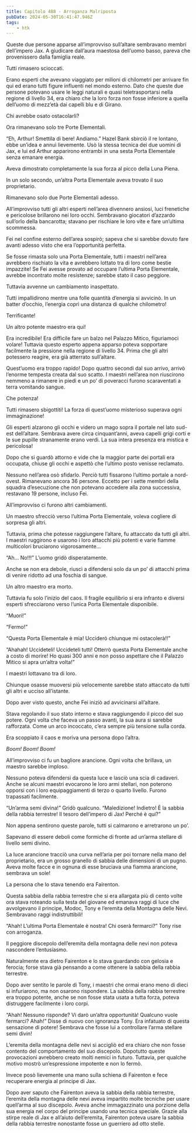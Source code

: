```yaml
---
title: Capitolo 488 - Arroganza Malriposta
pubDate: 2024-05-30T16:41:47.946Z
tags:
    - htk
---
```


Queste due persone apparse all’improvviso sull’altare sembravano membri dell’impero Jax. A giudicare dall’aura maestosa dell’uomo basso, pareva che provenissero dalla famiglia reale.

Tutti rimasero scioccati.

Erano esperti che avevano viaggiato per milioni di chilometri per arrivare fin qui ed erano tutti figure influenti nel mondo esterno. Dato che queste due persone potevano usare le leggi naturali e quasi teletrasportarsi nella regione di livello 34, era chiaro che la loro forza non fosse inferiore a quella dell’uomo di mezz’età dai capelli blu e di Girano.

Chi avrebbe osato ostacolarli?

Ora rimanevano solo tre Porte Elementali.

“Eh, Arthur! Smettila di bere! Andiamo.” Hazel Bank sbirciò il re lontano, ebbe un’idea e annuì lievemente. Usò la stessa tecnica dei due uomini di Jax, e lui ed Arthur apparirono entrambi in una sesta Porta Elementale senza emanare energia.

Aveva dimostrato completamente la sua forza al picco della Luna Piena.

In un solo secondo, un’altra Porta Elementale aveva trovato il suo proprietario.

Rimanevano solo due Porte Elementali adesso.

All’improvviso tutti gli altri esperti nell’area divennero ansiosi, luci frenetiche e pericolose brillarono nei loro occhi. Sembravano giocatori d’azzardo sull’orlo della bancarotta; stavano per rischiare le loro vite e fare un’ultima scommessa.

Fei nel confine esterno dell’area sospirò; sapeva che si sarebbe dovuto fare avanti adesso visto che era l’opportunità perfetta.

Se fosse rimasta solo una Porta Elementale, tutti i maestri nell’area avrebbero rischiato la vita e avrebbero lottato tra di loro come bestie impazzite! Se Fei avesse provato ad occupare l’ultima Porta Elementale, avrebbe incontrato molte resistenze; sarebbe stato il caso peggiore.

Tuttavia avvenne un cambiamento inaspettato.

Tutti impallidirono mentre una folle quantità d’energia si avvicinò. In un batter d’occhio, l’energia coprì una distanza di qualche chilometro!

Terrificante!

Un altro potente maestro era qui!

Era incredibile! Era difficile fare un balzo nel Palazzo Mitico, figuriamoci volare! Tuttavia questo esperto appena apparso poteva sopportare facilmente la pressione nella regione di livello 34. Prima che gli altri potessero reagire, era già atterrato sull’altare.

Quest’uomo era troppo rapido! Dopo quattro secondi dal suo arrivo, arrivò l’enorme tempesta creata dal suo scatto. I maestri nell’area non riuscirono nemmeno a rimanere in piedi e un po’ di poveracci furono scaraventati a terra vomitando sangue.

Che potenza!

Tutti rimasero sbigottiti! La forza di quest’uomo misterioso superava ogni immaginazione!

Gli esperti alzarono gli occhi e videro un mago sopra il portale nel lato sud-est dell’altare. Sembrava avere circa cinquant’anni, aveva capelli grigi corti e le sue pupille stranamente erano verdi. La sua intera presenza era mistica e pericolosa!

Dopo che si guardò attorno e vide che la maggior parte dei portali era occupata, chiuse gli occhi e aspettò che l’ultimo posto venisse reclamato.

Nessuno nell’area osò sfidarlo. Perciò tutti fissarono l’ultimo portale a nord-ovest. Rimanevano ancora 36 persone. Eccetto per i sette membri della squadra d’esecuzione che non potevano accedere alla zona successiva, restavano 19 persone, incluso Fei.

All’improvviso ci furono altri cambiamenti.

Un maestro sfrecciò verso l’ultima Porta Elementale, voleva cogliere di sorpresa gli altri.

Tuttavia, prima che potesse raggiungere l’altare, fu attaccato da tutti gli altri. I maestri ruggirono e usarono i loro attacchi più potenti e varie fiamme multicolori bruciarono vigorosamente…

“Ah… No!!!” L’uomo gridò disperatamente.

Anche se non era debole, riuscì a difendersi solo da un po’ di attacchi prima di venire ridotto ad una foschia di sangue.

Un altro maestro era morto.

Tuttavia fu solo l’inizio del caos. Il fragile equilibrio si era infranto e diversi esperti sfrecciarono verso l’unica Porta Elementale disponibile.

“Muori!”

“Fermo!”

“Questa Porta Elementale è mia! Ucciderò chiunque mi ostacolerà!!”

“Ahahah! Uccideteli! Uccideteli tutti! Otterrò questa Porta Elementale anche a costo di morire! Ho quasi 300 anni e non posso aspettare che il Palazzo Mitico si apra un’altra volta!”

I maestri lottavano tra di loro.

Chiunque osasse muoversi più velocemente sarebbe stato attaccato da tutti gli altri e ucciso all’istante.

Dopo aver visto questo, anche Fei iniziò ad avvicinarsi all’altare.

Stava regolando il suo stato interno e stava raggiungendo il picco del suo potere. Ogni volta che faceva un passo avanti, la sua aura si sarebbe rafforzata. Come un arco incoccato, c’era sempre più tensione sulla corda.

Era scoppiato il caos e moriva una persona dopo l’altra.

<em>Boom! Boom! Boom!</em>

All’improvviso ci fu un bagliore arancione. Ogni volta che brillava, un maestro sarebbe imploso.

Nessuno poteva difendersi da questa luce e lasciò una scia di cadaveri. Anche se alcuni maestri evocarono le loro armi stellari, non poterono opporsi con i loro equipaggiamenti di terzo o quarto livello. Furono trapassati facilmente.

“Un’arma semi divina!” Gridò qualcuno. “Maledizione! Indietro! È la sabbia della rabbia terrestre! Il tesoro dell’impero di Jax! Perché è qui?”

Non appena sentirono queste parole, tutti si calmarono e arretrarono un po’.

Sapevano di essere deboli come formiche di fronte ad un’arma stellare di livello semi divino.

La luce arancione tracciò una curva nell’aria per poi tornare nella mano del proprietario, era un grosso granello di sabbia delle dimensioni di un pugno. Aveva molte facce e in ognuna di esse bruciava una fiamma arancione, sembrava un sole!

La persona che lo stava tenendo era Fairenton.

Questa sabbia della rabbia terrestre che si era allargata più di cento volte ora stava roteando sulla testa del giovane ed emanava raggi di luce che avvolgevano il principe, Modoc, Tony e l’eremita della Montagna delle Nevi. Sembravano raggi indistruttibili!

“Ahah! L’ultima Porta Elementale è nostra! Chi oserà fermarci?” Tony rise con arroganza.

Il peggiore discepolo dell’eremita della montagna delle nevi non poteva nascondere l’entusiasmo.

Naturalmente era dietro Fairenton e lo stava guardando con gelosia e ferocia; forse stava già pensando a come ottenere la sabbia della rabbia terrestre.

Dopo aver sentito le parole di Tony, i maestri che ormai erano meno di dieci si infuriarono, ma non osarono rispondere. La sabbia della rabbia terrestre era troppo potente, anche se non fosse stata usata a tutta forza, poteva distruggere facilmente i loro corpi.

“Ahah! Nessuno risponde? Vi darò un’altra opportunità! Qualcuno vuole fermarci? Ahah!” Disse di nuovo con ignoranza Tony. Era infatuato di questa sensazione di potere! Sembrava che fosse lui a controllare l’arma stellare semi divin!

L’eremita della montagna delle nevi si accigliò ed era chiaro che non fosse contento del comportamento del suo discepolo. Dopotutto queste provocazioni avrebbero creato molti nemici in futuro. Tuttavia, per qualche motivo mostrò un’espressione impotente e non lo fermò.

Invece posò lievemente una mano sulla schiena di Fairenton e fece recuperare energia al principe di Jax.

Dopo aver saputo che Fairenton aveva la sabbia della rabbia terrestre, l’eremita della montagna delle nevi aveva impartito molte tecniche per usare quell’arma al suo discepolo. Aveva anche immagazzinato una porzione della sua energia nel corpo del principe usando una tecnica speciale. Grazie alla stirpe reale di Jax e all’aiuto dell’eremita, Fairenton poteva usare la sabbia della rabbia terrestre nonostante fosse un guerriero ad otto stelle.




